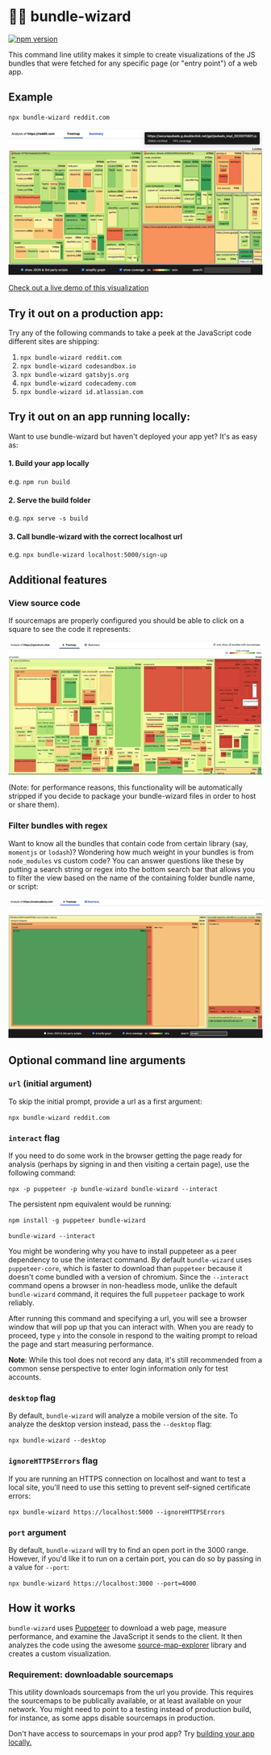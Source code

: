 # 🧙‍♂️ bundle-wizard

[![npm version](https://badge.fury.io/js/bundle-wizard.svg)](https://badge.fury.io/js/bundle-wizard)

This command line utility makes it simple to create visualizations of the JS bundles that were fetched for any specific page (or "entry point") of a web app.

## Example

`npx bundle-wizard reddit.com`

<a href="https://bundle-wizard.netlify.app/">
<img src="./reddit-mobile-analysis.png" alt="bundle-wizard interaction showing code for reddit">
</a>

[Check out a live demo of this visualization](https://bundle-wizard-spectrum.netlify.app/)

## Try it out on a production app:

Try any of the following commands to take a peek at the JavaScript code different sites are shipping:

1. `npx bundle-wizard reddit.com`
2. `npx bundle-wizard codesandbox.io`
3. `npx bundle-wizard gatsbyjs.org`
4. `npx bundle-wizard codecademy.com`
5. `npx bundle-wizard id.atlassian.com`

## Try it out on an app running locally:

Want to use bundle-wizard but haven't deployed your app yet? It's as easy as:

#### 1. Build your app locally

e.g. `npm run build`

#### 2. Serve the build folder

e.g. `npx serve -s build`

#### 3. Call bundle-wizard with the correct localhost url

e.g. `npx bundle-wizard localhost:5000/sign-up`

## Additional features

### View source code

If sourcemaps are properly configured you should be able to click on a square to see the code it represents:

![demonstration of code feature](./example.gif)

(Note: for performance reasons, this functionality will be automatically stripped if you decide to package your bundle-wizard files in order to host or share them).

### Filter bundles with regex

Want to know all the bundles that contain code from certain library (say, `momentjs` or `lodash`)? Wondering how much weight in your bundles is from `node_modules` vs custom code? You can answer questions like these by putting a search string or regex into the bottom search bar that allows you to filter the view based on the name of the containing folder bundle name, or script:

![demo of simple search](./codecademy-example.png)

## Optional command line arguments

### `url` (initial argument)

To skip the initial prompt, provide a url as a first argument:

`npx bundle-wizard reddit.com`

### `interact` flag

If you need to do some work in the browser getting the page ready for analysis (perhaps by signing in and then visiting a certain page), use the following command:

`npx -p puppeteer -p bundle-wizard bundle-wizard --interact`

The persistent npm equivalent would be running:

`npm install -g puppeteer bundle-wizard`

`bundle-wizard --interact`

You might be wondering why you have to install puppeteer as a peer dependency to use the interact command. By default `bundle-wizard` uses `puppeteer-core`, which is faster to download than `puppeteer` because it doesn't come bundled with a version of chromium. Since the `--interact` command opens a browser in non-headless mode, unlike the default `bundle-wizard` command, it requires the full `puppeteer` package to work reliably.

After running this command and specifying a url, you will see a browser window that will pop up that you can interact with. When you are ready to proceed, type `y` into the console in respond to the waiting prompt to reload the page and start measuring performance.

**Note**: While this tool does not record any data, it's still recommended from a common sense perspective to enter login information only for test accounts.

### `desktop` flag

By default, `bundle-wizard` will analyze a mobile version of the site. To analyze the desktop version instead, pass the `--desktop` flag:

`npx bundle-wizard --desktop`

### `ignoreHTTPSErrors` flag

If you are running an HTTPS connection on localhost and want to test a local site, you'll need to use this setting to prevent self-signed certificate errors:

`npx bundle-wizard https://localhost:5000 --ignoreHTTPSErrors`

### `port` argument

By default, `bundle-wizard` will try to find an open port in the 3000 range. However, if you'd like it to run on a certain port, you can do so by passing in a value for `--port`:

`npx bundle-wizard https://localhost:3000 --port=4000`

## How it works

`bundle-wizard` uses [Puppeteer](https://github.com/puppeteer/puppeteer) to download a web page, measure performance, and examine the JavaScript it sends to the client. It then analyzes the code using the awesome [source-map-explorer](https://github.com/danvk/source-map-explorer) library and creates a custom visualization.

### Requirement: downloadable sourcemaps

This utility downloads sourcemaps from the url you provide. This requires the sourcemaps to be publically available, or at least available on your network. You might need to point to a testing instead of production build, for instance, as some apps disable sourcemaps in production.

Don't have access to sourcemaps in your prod app? Try [building your app locally.](#try-it-out-on-an-app-running-locally)
